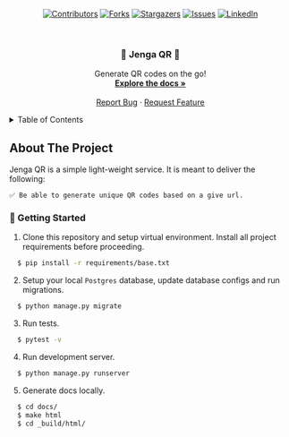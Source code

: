  <div id="top" align="center">

[![Contributors][contributors-shield]][contributors-url]
[![Forks][forks-shield]][forks-url]
[![Stargazers][stars-shield]][stars-url]
[![Issues][issues-shield]][issues-url]
[![LinkedIn][linkedin-shield]][linkedin-url]
</div>

<br />
<h3 align="center"> 🍎 Jenga QR 🍎 </h3>

  <p align="center">
    Generate QR codes on the go!
    <br />
    <a href="#"><strong>Explore the docs »</strong></a>
    <br />
    <br />
    <a href="https://github.com/SharleneNdinda/momo-cafe/issues">Report Bug</a>
    ·
    <a href="https://github.com/SharleneNdinda/momo-cafe/issues">Request Feature</a>
  </p>
</div>

<details>
  <summary>Table of Contents</summary>
  <ol>
    <li>
      <a href="#about-the-project">About The Project</a>
      <ul>
        <li><a href="#built-with">Built With</a></li>
      </ul>
    </li>
    <li>
      <a href="#getting-started">Getting Started</a>
      <ul>
        <li><a href="#prerequisites">Prerequisites</a></li>
        <li><a href="#installation">Installation</a></li>
      </ul>
    </li>
    <li><a href="#usage">Usage</a></li>
    <li><a href="#contributing">Contributing</a></li>
    <li><a href="#license">License</a></li>
    <li><a href="#contact">Contact</a></li>
    <li><a href="#acknowledgments">Acknowledgments</a></li>
  </ol>
</details>

##  About The Project

Jenga QR is a simple light-weight service. It is meant to deliver the following:

    ✅ Be able to generate unique QR codes based on a give url.

### 🚀 Getting Started

1. Clone this repository and setup virtual environment. Install all project requirements before proceeding.
```sh
  $ pip install -r requirements/base.txt
```

2. Setup your local `Postgres` database, update database configs and run migrations.
```sh
  $ python manage.py migrate
```

3. Run tests.
```sh
  $ pytest -v
```

4. Run development server.
```sh
  $ python manage.py runserver
```

5. Generate docs locally.
```sh
  $ cd docs/
  $ make html
  $ cd _build/html/
```

[contributors-shield]: https://img.shields.io/github/contributors/SharleneNdinda/momo-cafe?style=for-the-badge
[contributors-url]: https://github.com/SharleneNdinda/shortly-api/contributors
[forks-shield]: https://img.shields.io/github/forks/SharleneNdinda/momo-cafe?style=for-the-badge
[forks-url]: https://github.com/SharleneNdinda/shortly-api/forks
[stars-shield]: https://img.shields.io/github/stars/SharleneNdinda/momo-cafe?style=for-the-badge
[stars-url]: https://github.com/SharleneNdinda/shortly-api/stargazers
[issues-shield]: https://img.shields.io/github/issues/SharleneNdinda/momo-cafe?style=for-the-badge
[issues-url]: https://github.com/SharleneNdinda/shortly-api/issues
[linkedin-shield]: https://img.shields.io/badge/-LinkedIn-black.svg?style=for-the-badge&logo=linkedin&colorB=555
[linkedin-url]: in/sharlene-mutuku-86571518b
[product-screenshot]: images/architecture.png
[x-ray-trace]: images/trace.png